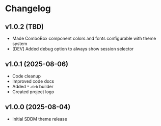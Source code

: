 # Changelog

## v1.0.2 (TBD)
- Made ComboBox component colors and fonts configurable with theme system
- [DEV] Added debug option to always show session selector

## v1.0.1 (2025-08-06)
- Code cleanup
- Improved code docs
- Added `*.deb` builder
- Created project logo

## v1.0.0 (2025-08-04)
- Initial SDDM theme release

